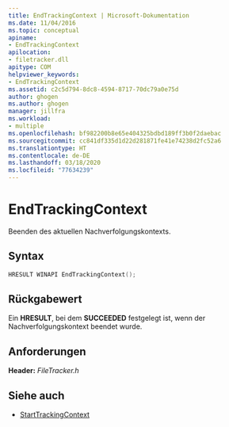 ```yaml
---
title: EndTrackingContext | Microsoft-Dokumentation
ms.date: 11/04/2016
ms.topic: conceptual
apiname:
- EndTrackingContext
apilocation:
- filetracker.dll
apitype: COM
helpviewer_keywords:
- EndTrackingContext
ms.assetid: c2c5d794-8dc8-4594-8717-70dc79a0e75d
author: ghogen
ms.author: ghogen
manager: jillfra
ms.workload:
- multiple
ms.openlocfilehash: bf982200b8e65e404325bdbd189ff3b0f2daebac
ms.sourcegitcommit: cc841df335d1d22d281871fe41e74238d2fc52a6
ms.translationtype: HT
ms.contentlocale: de-DE
ms.lasthandoff: 03/18/2020
ms.locfileid: "77634239"
---
```

# <a name="endtrackingcontext"></a>EndTrackingContext

Beenden des aktuellen Nachverfolgungskontexts.

## <a name="syntax"></a>Syntax

```cpp
HRESULT WINAPI EndTrackingContext();
```

## <a name="return-value"></a>Rückgabewert

Ein **HRESULT**, bei dem **SUCCEEDED** festgelegt ist, wenn der Nachverfolgungskontext beendet wurde.

## <a name="requirements"></a>Anforderungen

**Header:** *FileTracker.h*

## <a name="see-also"></a>Siehe auch

- [StartTrackingContext](../msbuild/starttrackingcontext.md)
